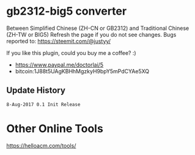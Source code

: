# gb2312-big5 converter
Between Simplified Chinese (ZH-CN or GB2312) and Traditional Chinese (ZH-TW or BIG5)
Refresh the page if you do not see changes.
Bugs reported to:  https://steemit.com/@justyy/

If you like this plugin, could you buy me a coffee? :)
- https://www.paypal.me/doctorlai/5
- bitcoin:1J88t5UAgKBHhMgzkyH9bpY5mPdCYAe5XQ

## Update History
	8-Aug-2017 0.1 Init Release

# Other Online Tools
https://helloacm.com/tools/
